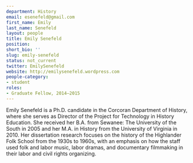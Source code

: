 ```yaml
---
department: History
email: esenefeld@gmail.com
first_name: Emily
last_name: Senefeld
layout: people
title: Emily Senefeld
position:
short_bio: ''
slug: emily-senefeld
status: not_current
twitter: EmilySenefeld
website: http://emilysenefeld.wordpress.com
people-category:
- student
roles:
- Graduate Fellow, 2014–2015
---
```


Emily Senefeld is a Ph.D. candidate in the Corcoran Department of History, where she serves as Director of the Project for Technology in History Education. She received her B.A. from Sewanee: The University of the South in 2005 and her M.A. in History from the University of Virginia in 2010. Her dissertation research focuses on the history of the Highlander Folk School from the 1930s to 1960s, with an emphasis on how the staff used folk and labor music, labor dramas, and documentary filmmaking in their labor and civil rights organizing.
